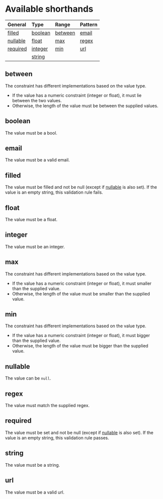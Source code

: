 # Available shorthands
|General              |Type               |Range              |Pattern        |
|:--------------------|:------------------|:------------------|:--------------|
|[filled](#filled)    |[boolean](#boolean)|[between](#between)|[email](#email)|
|[nullable](#nullable)|[float](#float)    |[max](#max)        |[regex](#regex)|
|[required](#required)|[integer](#integer)|[min](#min)        |[url](#url)    |
|                     |[string](#string)  |                   |               |

## between
The constraint has different implementations based on the value type.
- If the value has a numeric constraint (integer or float), it must lie between the two values.
- Otherwise, the length of the value must be between the supplied values.

## boolean
The value must be a bool.

## email
The value must be a valid email.

## filled
The value must be filled and not be null (except if [nullable](#nullable) is also set). If the value is an empty string, this validation rule fails.

## float
The value must be a float.

## integer
The value must be an integer.

## max
The constraint has different implementations based on the value type.
- If the value has a numeric constraint (integer or float), it must smaller than the supplied value.
- Otherwise, the length of the value must be smaller than the supplied value.

## min
The constraint has different implementations based on the value type.
- If the value has a numeric constraint (integer or float), it must bigger than the supplied value.
- Otherwise, the length of the value must be bigger than the supplied value.

## nullable
The value can be ```null```.

## regex
The value must match the supplied regex.

## required
The value must be set and not be null (except if [nullable](#nullable) is also set). If the value is an empty string, this validation rule passes.

## string
The value must be a string.

## url
The value must be a valid url.
